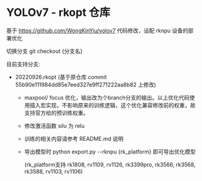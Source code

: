 # YOLOv7 - rkopt 仓库

基于 https://github.com/WongKinYiu/yolov7 代码修改，设配 rknpu 设备的部署优化

切换分支 git checkout {分支名}

目前支持分支:

- 20220926.rkopt (基于原仓库 commit 55b90e111984dd85e7eed327e9ff271222aa8b82 上修改)
  - maxpool/ focus 优化，输出改为个branch分支的输出。以上优化代码使用插入宏实现，不影响原来的训练逻辑，这个优化兼容修改前的权重，故支持官方给的预训练权重。
  
  - 修改激活函数 silu 为 relu
  
  - 训练的相关内容请参考 README.md 说明
  
  - 导出模型时  python export.py --rknpu {rk_platform} 即可导出优化模型
  
    (rk_platform支持 rk1808, rv1109, rv1126, rk3399pro, rk3566, rk3568, rk3588, rv1103, rv1106)